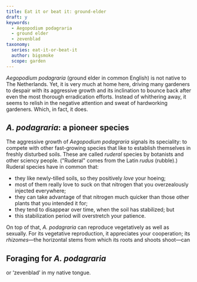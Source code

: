 ```yaml
---
title: Eat it or beat it: ground-elder
draft: y
keywords:
  - Aegopodium podagraria
  - ground elder
  - zevenblad
taxonomy:
  series: eat-it-or-beat-it
  author: bigsmoke
  scope: garden
---
```


_Aegopodium podagraria_ (ground elder in common English) is not native to The Netherlands. Yet, it is very much at home here, driving many gardeners to despair with its aggressive growth and its inclination to bounce back after even the most thorough erradication efforts. Instead of whithering away, it seems to relish in the negative attention and sweat of hardworking gardeners. Which, in fact, it does.

## _A. podagraria_: a pioneer species

The aggressive growth of _Aegopodium podagraria_ signals its speciality: to compete with other fast-growing species that like to establish themselves in freshly disturbed soils. These are called _ruderal_ species by botanists and other sciency people. ("Ruderal" comes from the Latin _rudus_ (rubble).) Ruderal species have in common that:

* they like newly-tilled soils, so they positively _love_ your hoeing;
* most of them really love to suck on that nitrogen that you overzealously injected everywhere;
* they can take advantage of that nitrogen much quicker than those other plants that you intended it for;
* they tend to disappear over time, when the soil has stabilized; but
* this stabilization period will overstretch your patience.

On top of that, _A. podagraria_ can reproduce vegetatively as well as sexually. For its vegetative reproduction, it appreciates your cooperation; its _rhizomes_—the horizontal stems from which its roots and shoots shoot—can 

## Foraging for _A. podagraria_ 

 or ‘zevenblad’ in
my native tongue.
